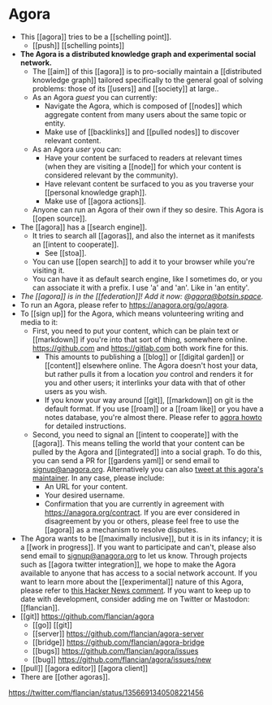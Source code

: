 # Agora

- This [[agora]] tries to be a [[schelling point]].
  - [[push]] [[schelling points]]
- **The Agora is a distributed knowledge graph and experimental social network.**
  - The [[aim]] of this [[agora]] is to pro-socially maintain a [[distributed knowledge graph]] tailored specifically to the general goal of solving problems: those of its [[users]] and [[society]] at large..
  - As an Agora *guest* you can currently:
    - Navigate the Agora, which is composed of [[nodes]] which aggregate content from many users about the same topic or entity.
    - Make use of [[backlinks]] and [[pulled nodes]] to discover relevant content.
  - As an Agora *user* you can:
    - Have your content be surfaced to readers at relevant times (when they are visiting a [[node]] for which your content is considered relevant by the community).
    - Have relevant content be surfaced to you as you traverse your [[personal knowledge graph]].
    - Make use of [[agora actions]].
  - Anyone can run an Agora of their own if they so desire. This Agora is [[open source]].
- The [[agora]] has a [[search engine]].
  - It tries to search all [[agoras]], and also the internet as it manifests an [[intent to cooperate]].
    - See [[stoa]].
  - You can use [[open search]] to add it to your browser while you're visiting it.
  - You can have it as default search engine, like I sometimes do, or you can associate it with a prefix. I use 'a' and 'an'. Like in 'an entity'. 
- *The [[agora]] is in the [[federation]]! Add it now: @agora@botsin.space.*
- To run an Agora, please refer to <https://anagora.org/go/agora>.
- To [[sign up]] for the Agora, which means volunteering writing and media to it:
  - First, you need to put your content, which can be plain text or [[markdown]] if you're into that sort of thing, somewhere online. https://github.com and https://gitlab.com both work fine for this.
    - This amounts to publishing a [[blog]] or [[digital garden]] or [[content]] elsewhere online. The Agora doesn't host your data, but rather pulls it from a location *you* control and renders it for you and other users; it interlinks your data with that of other users as you wish.
    - If you know your way around [[git]], [[markdown]] on git is the default format. If you use [[roam]] or a [[roam like]] or you have a notes database, you're almost there. Please refer to [agora howto](https://anagora.org/go/agora-howto) for detailed instructions.
  - Second, you need to signal an [[intent to cooperate]] with the [[agora]]. This means telling the world that your content can be pulled by the Agora and [[integrated]] into a social graph. To do this, you can send a PR for [[gardens yaml]] or send email to signup@anagora.org. Alternatively you can also [tweet at this agora's maintainer](https://twitter.com/flancian). In any case, please include:
    - An URL for your content.
    - Your desired username.
    - Confirmation that you are currently in agreement with <https://anagora.org/contract>. If you are ever considered in disagreement by you or others, please feel free to use the [[agora]] as a mechanism to resolve disputes.
- The Agora wants to be [[maximally inclusive]], but it is in its infancy; it is a [[work in progress]]. If you want to participate and can't, please also send email to signup@anagora.org to let us know. Through projects such as [[agora twitter integration]], we hope to make the Agora available to anyone that has access to a social network account. If you want to learn more about the [[experimental]] nature of this Agora, please refer to [this Hacker News comment](https://news.ycombinator.com/item?id=25577016). If you want to keep up to date with development, consider adding me on Twitter or Mastodon: [[flancian]].
- [[git]] https://github.com/flancian/agora
  - [[go]] [[git]]
  - [[server]] https://github.com/flancian/agora-server
  - [[bridge]] https://github.com/flancian/agora-bridge
  - [[bugs]] https://github.com/flancian/agora/issues
  - [[bug]] https://github.com/flancian/agora/issues/new
- [[pull]] [[agora editor]] [[agora client]]
- There are [[other agoras]].

https://twitter.com/flancian/status/1356691340508221456